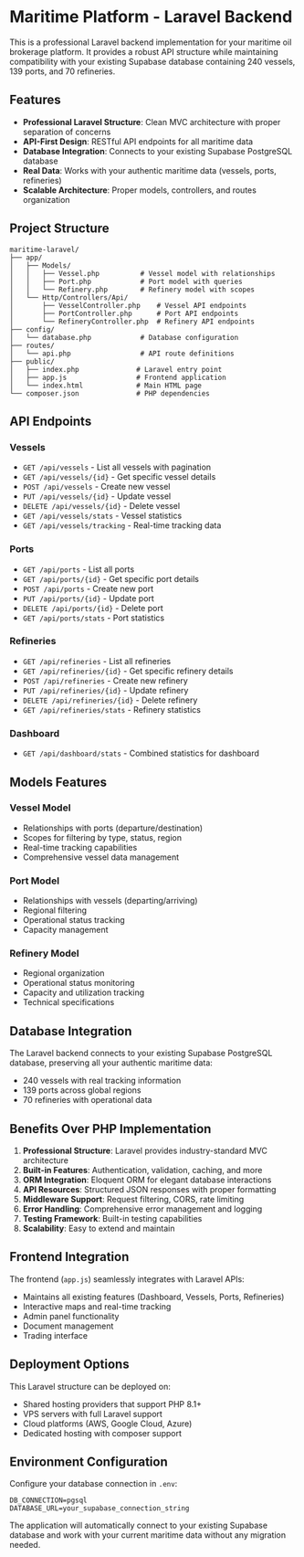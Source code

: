 # Maritime Platform - Laravel Backend

This is a professional Laravel backend implementation for your maritime oil brokerage platform. It provides a robust API structure while maintaining compatibility with your existing Supabase database containing 240 vessels, 139 ports, and 70 refineries.

## Features

- **Professional Laravel Structure**: Clean MVC architecture with proper separation of concerns
- **API-First Design**: RESTful API endpoints for all maritime data
- **Database Integration**: Connects to your existing Supabase PostgreSQL database
- **Real Data**: Works with your authentic maritime data (vessels, ports, refineries)
- **Scalable Architecture**: Proper models, controllers, and routes organization

## Project Structure

```
maritime-laravel/
├── app/
│   ├── Models/
│   │   ├── Vessel.php          # Vessel model with relationships
│   │   ├── Port.php            # Port model with queries
│   │   └── Refinery.php        # Refinery model with scopes
│   └── Http/Controllers/Api/
│       ├── VesselController.php    # Vessel API endpoints
│       ├── PortController.php      # Port API endpoints
│       └── RefineryController.php  # Refinery API endpoints
├── config/
│   └── database.php            # Database configuration
├── routes/
│   └── api.php                 # API route definitions
├── public/
│   ├── index.php              # Laravel entry point
│   ├── app.js                 # Frontend application
│   └── index.html             # Main HTML page
└── composer.json              # PHP dependencies
```

## API Endpoints

### Vessels
- `GET /api/vessels` - List all vessels with pagination
- `GET /api/vessels/{id}` - Get specific vessel details
- `POST /api/vessels` - Create new vessel
- `PUT /api/vessels/{id}` - Update vessel
- `DELETE /api/vessels/{id}` - Delete vessel
- `GET /api/vessels/stats` - Vessel statistics
- `GET /api/vessels/tracking` - Real-time tracking data

### Ports
- `GET /api/ports` - List all ports
- `GET /api/ports/{id}` - Get specific port details
- `POST /api/ports` - Create new port
- `PUT /api/ports/{id}` - Update port
- `DELETE /api/ports/{id}` - Delete port
- `GET /api/ports/stats` - Port statistics

### Refineries
- `GET /api/refineries` - List all refineries
- `GET /api/refineries/{id}` - Get specific refinery details
- `POST /api/refineries` - Create new refinery
- `PUT /api/refineries/{id}` - Update refinery
- `DELETE /api/refineries/{id}` - Delete refinery
- `GET /api/refineries/stats` - Refinery statistics

### Dashboard
- `GET /api/dashboard/stats` - Combined statistics for dashboard

## Models Features

### Vessel Model
- Relationships with ports (departure/destination)
- Scopes for filtering by type, status, region
- Real-time tracking capabilities
- Comprehensive vessel data management

### Port Model
- Relationships with vessels (departing/arriving)
- Regional filtering
- Operational status tracking
- Capacity management

### Refinery Model
- Regional organization
- Operational status monitoring
- Capacity and utilization tracking
- Technical specifications

## Database Integration

The Laravel backend connects to your existing Supabase PostgreSQL database, preserving all your authentic maritime data:
- 240 vessels with real tracking information
- 139 ports across global regions
- 70 refineries with operational data

## Benefits Over PHP Implementation

1. **Professional Structure**: Laravel provides industry-standard MVC architecture
2. **Built-in Features**: Authentication, validation, caching, and more
3. **ORM Integration**: Eloquent ORM for elegant database interactions
4. **API Resources**: Structured JSON responses with proper formatting
5. **Middleware Support**: Request filtering, CORS, rate limiting
6. **Error Handling**: Comprehensive error management and logging
7. **Testing Framework**: Built-in testing capabilities
8. **Scalability**: Easy to extend and maintain

## Frontend Integration

The frontend (`app.js`) seamlessly integrates with Laravel APIs:
- Maintains all existing features (Dashboard, Vessels, Ports, Refineries)
- Interactive maps and real-time tracking
- Admin panel functionality
- Document management
- Trading interface

## Deployment Options

This Laravel structure can be deployed on:
- Shared hosting providers that support PHP 8.1+
- VPS servers with full Laravel support
- Cloud platforms (AWS, Google Cloud, Azure)
- Dedicated hosting with composer support

## Environment Configuration

Configure your database connection in `.env`:
```
DB_CONNECTION=pgsql
DATABASE_URL=your_supabase_connection_string
```

The application will automatically connect to your existing Supabase database and work with your current maritime data without any migration needed.